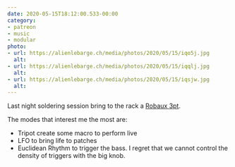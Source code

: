 ```yaml
---
date: 2020-05-15T18:12:00.533-00:00
category:
- patreon
- music
- modular
photo:
- url: https://alienlebarge.ch/media/photos/2020/05/15/iqo5j.jpg
  alt: 
- url: https://alienlebarge.ch/media/photos/2020/05/15/iqqlj.jpg
  alt: 
- url: https://alienlebarge.ch/media/photos/2020/05/15/iqsjw.jpg
  alt: 
---
```

Last night soldering session bring to the rack a [Robaux 3pt](https://www.robaux.io/3pt).The modes that interest me the most are:- Tripot create some macro to perform live- LFO to bring life to patches- Euclidean Rhythm to trigger the bass. I regret that we cannot control the density of triggers with the big knob.
